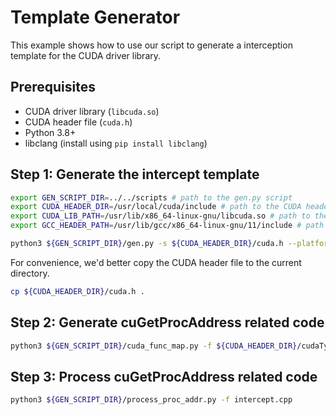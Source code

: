 # Template Generator

This example shows how to use our script to generate a interception template for the CUDA driver library.

## Prerequisites

- CUDA driver library (`libcuda.so`)
- CUDA header file (`cuda.h`)
- Python 3.8+
- libclang (install using `pip install libclang`)

## Step 1: Generate the intercept template

```bash
export GEN_SCRIPT_DIR=../../scripts # path to the gen.py script
export CUDA_HEADER_DIR=/usr/local/cuda/include # path to the CUDA header file
export CUDA_LIB_PATH=/usr/lib/x86_64-linux-gnu/libcuda.so # path to the CUDA library
export GCC_HEADER_PATH=/usr/lib/gcc/x86_64-linux-gnu/11/include # path to the GCC header file

python3 ${GEN_SCRIPT_DIR}/gen.py -s ${CUDA_HEADER_DIR}/cuda.h --platform cuda --lib ${CUDA_LIB_PATH} --prefix cu -I ${GCC_HEADER_PATH}
```

For convenience, we'd better copy the CUDA header file to the current directory.
```bash
cp ${CUDA_HEADER_DIR}/cuda.h .
```

## Step 2: Generate cuGetProcAddress related code

```bash
python3 ${GEN_SCRIPT_DIR}/cuda_func_map.py -f ${CUDA_HEADER_DIR}/cudaTypedefs.h -I ${GCC_HEADER_PATH} -I ${CUDA_HEADER_DIR} >> intercept.cpp
```


## Step 3: Process cuGetProcAddress related code

```bash
python3 ${GEN_SCRIPT_DIR}/process_proc_addr.py -f intercept.cpp
```




